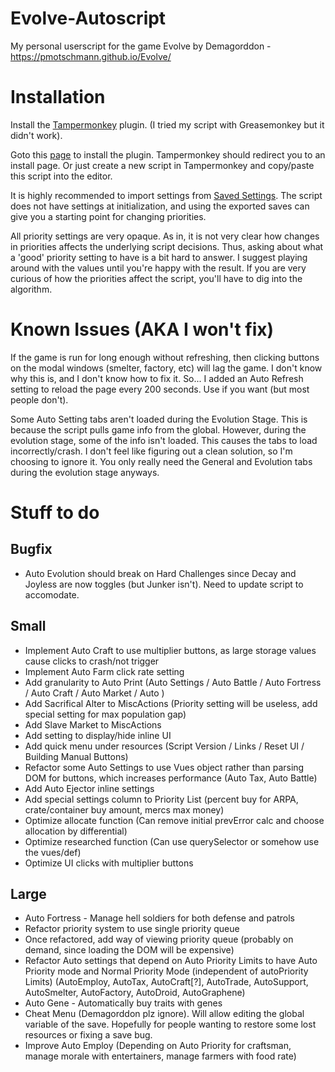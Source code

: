 # Evolve-Autoscript
My personal userscript for the game Evolve by Demagorddon - https://pmotschmann.github.io/Evolve/

# Installation
Install the [Tampermonkey](https://www.tampermonkey.net) plugin. (I tried my script with Greasemonkey but it didn't work).

Goto this [page](https://github.com/HLXII/Evolve-Autoscript/raw/master/evolve_autoscript.user.js) to install the plugin. Tampermonkey should redirect you to an install page. Or just create a new script in Tampermonkey and copy/paste this script into the editor.

It is highly recommended to import settings from [Saved Settings](https://github.com/HLXII/Evolve-Autoscript/blob/master/Saved%20Settings). The script does not have settings at initialization, and using the exported saves can give you a starting point for changing priorities.

All priority settings are very opaque. As in, it is not very clear how changes in priorities affects the underlying script decisions. Thus, asking about what a 'good' priority setting to have is a bit hard to answer. I suggest playing around with the values until you're happy with the result. If you are very curious of how the priorities affect the script, you'll have to dig into the algorithm.

# Known Issues (AKA I won't fix)
If the game is run for long enough without refreshing, then clicking buttons on the modal windows (smelter, factory, etc) will lag the game. I don't know why this is, and I don't know how to fix it. So... I added an Auto Refresh setting to reload the page every 200 seconds. Use if you want (but most people don't).

Some Auto Setting tabs aren't loaded during the Evolution Stage. This is because the script pulls game info from the global. However, during the evolution stage, some of the info isn't loaded. This causes the tabs to load incorrectly/crash. I don't feel like figuring out a clean solution, so I'm choosing to ignore it. You only really need the General and Evolution tabs during the evolution stage anyways.

# Stuff to do

## Bugfix
* Auto Evolution should break on Hard Challenges since Decay and Joyless are now toggles (but Junker isn't). Need to update script to accomodate.

## Small
* Implement Auto Craft to use multiplier buttons, as large storage values cause clicks to crash/not trigger
* Implement Auto Farm click rate setting
* Add granularity to Auto Print (Auto Settings / Auto Battle / Auto Fortress / Auto Craft / Auto Market / Auto <Buildings>)
* Add Sacrifical Alter to MiscActions (Priority setting will be useless, add special setting for max population gap)
* Add Slave Market to MiscActions
* Add setting to display/hide inline UI
* Add quick menu under resources (Script Version / Links / Reset UI / Building Manual Buttons)
* Refactor some Auto Settings to use Vues object rather than parsing DOM for buttons, which increases performance (Auto Tax, Auto Battle)
* Add Auto Ejector inline settings
* Add special settings column to Priority List (percent buy for ARPA, crate/container buy amount, mercs max money)
* Optimize allocate function (Can remove initial prevError calc and choose allocation by differential)
* Optimize researched function (Can use querySelector or somehow use the vues/def)
* Optimize UI clicks with multiplier buttons 

## Large
* Auto Fortress - Manage hell soldiers for both defense and patrols
* Refactor priority system to use single priority queue
* Once refactored, add way of viewing priority queue (probably on demand, since loading the DOM will be expensive)
* Refactor Auto settings that depend on Auto Priority Limits to have Auto Priority mode and Normal Priority Mode (independent of autoPriority Limits) (AutoEmploy, AutoTax, AutoCraft[?], AutoTrade, AutoSupport, AutoSmelter, AutoFactory, AutoDroid, AutoGraphene)
* Auto Gene - Automatically buy traits with genes
* Cheat Menu (Demagorddon plz ignore). Will allow editing the global variable of the save. Hopefully for people wanting to restore some lost resources or fixing a save bug.
* Improve Auto Employ (Depending on Auto Priority for craftsman, manage morale with entertainers, manage farmers with food rate)
